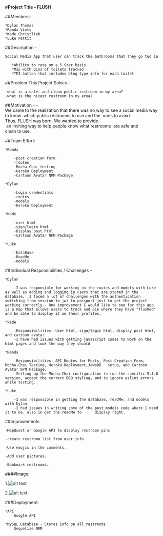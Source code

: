 #**Project Title - FLUSH**

##Members: 

    *Dylan Thomas
    *Randa Viets
    *Kade Christlieb
    *Luke Pettit

##Description -

    Social Media App that user can track the bathrooms that they go too in -
       *Ability to rate on a 5 Star basis
       *Map with pins of toilets tracked
       *TMI button that includes blog-type info for each toilet

##Problem This Project Solves -

    -what is a safe, and clean public restroom in my area?
    -what is the nicest restroom in my area?

##Motivation -
    -We came to the realization that there was no way to see a social media way to know  which public restrooms to use and the 
ones to avoid. 	
	Thus, FLUSH was born. We wanted to provide 
 an inviting way to help people know what restrooms 
are safe and clean to use.


##Team Effort:

    *Randa 

        -post creation form
        -routes
        -Mocha_Chai testing
        -Heroku Deployment
        -Cartoon Avatar NPM Package

    *Dylan

        -Login credentials
        -routes
        -models
        -Heroku Deployment

    *Kade

        -user html
        -sign/login html
        -Display post html
        -Cartoon Avatar NPM Package

    *Luke

        -DataBase
        -ReadMe
        -models

##Individual Responsibilities / Challenges - 

    *Dylan

        -I was responsible for working on the routes and models with Luke as well as adding and logging in users that are stored in the database.  I faced a lot of challenges with the authentication switching from session to jwt to passport just to get the project working correctly.  One improvement I would like to see for this app is a map that allows users to track and pin where they have "flushed" and be able to display it on their profiles.
    
    *kade

        -Responsibilities: User html, sign/login html, display post html, and cartoon avatar
        -I have had issues with getting javascript codes to work on the html pages and look the way they should

    *Randa

        -Responsibilities: API Routes for Posts, Post Creation Form, Mocha-Chai Testing, Heroku Deployment,JawsDB   setup, and Cartoon Avatar NPM Package.
        -Setting up the Mocha-Chai configuration to run the specific 5.1.0 version, accept the correct BDD styling, and to ignore eslint errors while testing.
    
    *Luke

        -I was responsible in getting the database, readMe, and models with Dylan.
        -I had issues in writing some of the post models code where I need it to be. also in get the readMe to      display right. 
        
     

##Improvements:

    -MapQuest or Google API to display restroom pins

    -create restroom list from user info

    -Use emojis in the comments.

    -Add user pictures.

    -Bookmark restrooms.

####Image:

1.![alt text]()

2.![alt text]()

###Deployment:

    *API 
        Google API

    *MySQL Database - Stores info on all restrooms
        Sequelize ORM

